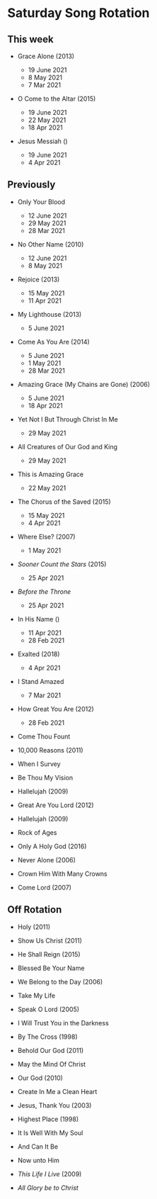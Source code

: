 ﻿# Saturday Song Rotation

## This week

* Grace Alone (2013)
  * 19 June 2021
  * 8 May 2021
  * 7 Mar 2021

* O Come to the Altar (2015)
  * 19 June 2021
  * 22 May 2021
  * 18 Apr 2021

* Jesus Messiah ()
  * 19 June 2021
  * 4 Apr 2021

## Previously

* Only Your Blood
  * 12 June 2021
  * 29 May 2021
  * 28 Mar 2021

* No Other Name (2010)
  * 12 June 2021
  * 8 May 2021

* Rejoice (2013)
  * 15 May 2021
  * 11 Apr 2021

* My Lighthouse (2013)
  * 5 June 2021

* Come As You Are (2014)
  * 5 June 2021
  * 1 May 2021
  * 28 Mar 2021

* Amazing Grace (My Chains are Gone) (2006)
  * 5 June 2021
  * 18 Apr 2021

* Yet Not I But Through Christ In Me
  * 29 May 2021

* All Creatures of Our God and King
  * 29 May 2021

* This is Amazing Grace
  * 22 May 2021

* The Chorus of the Saved (2015)
  * 15 May 2021
  * 4 Apr 2021

* Where Else? (2007)
  * 1 May 2021
  
* *Sooner Count the Stars* (2015)
  * 25 Apr 2021

* *Before the Throne*
  * 25 Apr 2021

* In His Name ()
  * 11 Apr 2021
  * 28 Feb 2021

* Exalted (2018)
  * 4 Apr 2021

* I Stand Amazed
  * 7 Mar 2021

* How Great You Are (2012)
  * 28 Feb 2021

* Come Thou Fount

* 10,000 Reasons (2011)

* When I Survey

* Be Thou My Vision

* Hallelujah (2009)
  
* Great Are You Lord (2012)

* Hallelujah (2009)
  
* Rock of Ages

* Only A Holy God (2016)

* Never Alone (2006)

* Crown Him With Many Crowns

* Come Lord (2007)

## Off Rotation

* Holy (2011)

* Show Us Christ (2011)

* He Shall Reign (2015)

* Blessed Be Your Name

* We Belong to the Day (2006)

* Take My Life

* Speak O Lord (2005)

* I Will Trust You in the Darkness

* By The Cross (1998)

* Behold Our God (2011)

* May the Mind Of Christ

* Our God (2010)

* Create In Me a Clean Heart

* Jesus, Thank You (2003)

* Highest Place (1998)

* It Is Well With My Soul

* And Can It Be

* Now unto Him

* *This Life I Live* (2009)

* *All Glory be to Christ*
